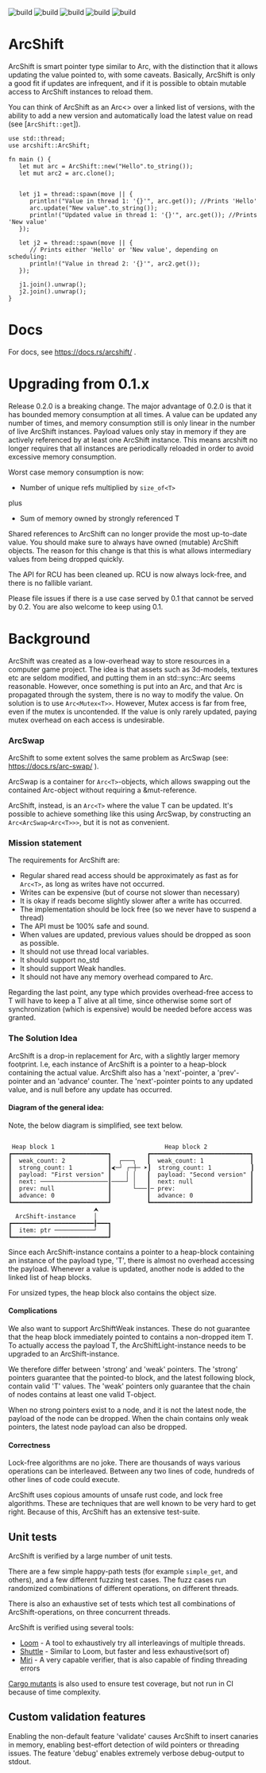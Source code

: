 ![build](https://github.com/avl/arcshift/actions/workflows/rust.yml/badge.svg)
![build](https://github.com/avl/arcshift/actions/workflows/shuttle.yml/badge.svg)
![build](https://github.com/avl/arcshift/actions/workflows/loom.yml/badge.svg)
![build](https://github.com/avl/arcshift/actions/workflows/miri.yml/badge.svg)
![build](https://github.com/avl/arcshift/actions/workflows/clippy.yml/badge.svg)

# ArcShift

ArcShift is smart pointer type similar to Arc, with the distinction that it allows updating
the value pointed to, with some caveats. Basically, ArcShift is only a good fit if updates
are infrequent, and if it is possible to obtain mutable access to 
ArcShift instances to reload them.

You can think of ArcShift as an Arc<> over a linked list of versions, with the ability to add 
a new version and automatically load the latest value on read (see [`ArcShift::get`]).

```
use std::thread;
use arcshift::ArcShift;

fn main () {
   let mut arc = ArcShift::new("Hello".to_string());
   let mut arc2 = arc.clone();


   let j1 = thread::spawn(move || {
      println!("Value in thread 1: '{}'", arc.get()); //Prints 'Hello'
      arc.update("New value".to_string());
      println!("Updated value in thread 1: '{}'", arc.get()); //Prints 'New value'
   });

   let j2 = thread::spawn(move || {
      // Prints either 'Hello' or 'New value', depending on scheduling:
      println!("Value in thread 2: '{}'", arc2.get());
   });

   j1.join().unwrap();
   j2.join().unwrap();
}
```

# Docs

For docs, see <https://docs.rs/arcshift/> .

# Upgrading from 0.1.x

Release 0.2.0 is a breaking change. The major advantage of 0.2.0 is that it has bounded memory consumption at
all times. A value can be updated any number of times, and memory consumption still is only linear in the number
of live ArcShift instances. Payload values only stay in memory if they are actively referenced by at least one
ArcShift instance. This means arcshift no longer requires that all instances are periodically reloaded
in order to avoid excessive memory consumption.

Worst case memory consumption is now:

* Number of unique refs multiplied by `size_of<T>`

plus

* Sum of memory owned by strongly referenced T 

Shared references to ArcShift can no longer provide the most up-to-date value. You should make sure to 
always have owned (mutable) ArcShift objects. The reason for this change is that this is what allows
intermediary values from being dropped quickly.

The API for RCU has been cleaned up. RCU is now always lock-free, and there is no fallible variant.

Please file issues if there is a use case served by 0.1 that cannot be served by 0.2. You are also
welcome to keep using 0.1.

# Background

ArcShift was created as a low-overhead way to store resources in a computer game project.
The idea is that assets such as 3d-models, textures etc are seldom modified, and putting 
them in an std::sync::Arc seems reasonable. 
However, once something is put into an Arc, and that Arc is propagated through the system,
there is no way to modify the value. On solution is to use `Arc<Mutex<T>>`.
However, Mutex access is far from free, even if the mutex is uncontended. If the value is only
rarely updated, paying mutex overhead on each access is undesirable.

### ArcSwap

ArcShift to some extent solves the same problem as ArcSwap (see: <https://docs.rs/arc-swap/> ).

ArcSwap is a container for `Arc<T>`-objects, which allows swapping out the contained
Arc-object without requiring a &mut-reference.

ArcShift, instead, is an `Arc<T>` where the value T can be updated.  It's possible to achieve 
something like this using ArcSwap, by constructing an `Arc<ArcSwap<Arc<T>>>`, but it is not 
as convenient.

### Mission statement

The requirements for ArcShift are:

 * Regular shared read access should be approximately as fast as for `Arc<T>`, as long as 
   writes have not occurred.
 * Writes can be expensive (but of course not slower than necessary)
 * It is okay if reads become slightly slower after a write has occurred.
 * The implementation should be lock free (so we never have to suspend a thread)
 * The API must be 100% safe and sound.
 * When values are updated, previous values should be dropped as soon as possible. 
 * It should not use thread local variables.
 * It should support no_std
 * It should support Weak handles. 
 * It should not have any memory overhead compared to Arc.
 
Regarding the last point, any type which provides overhead-free access to T will
have to keep a T alive at all time, since otherwise some sort of synchronization (which is expensive)
would be needed before access was granted.

### The Solution Idea

ArcShift is a drop-in replacement for Arc, with a slightly larger memory footprint.
I.e, each instance of ArcShift is a pointer to a heap-block containing the actual value.
ArcShift also has a 'next'-pointer, a 'prev'-pointer and an 'advance' counter. The 'next'-pointer points to
any updated value, and is null before any update has occurred.


#### Diagram of the general idea:

Note, the below diagram is simplified, see text below.
```

 Heap block 1                               Heap block 2
┏━━━━━━━━━━━━━━━━━━━━━━━━━━━┓          ┏━━━━━━━━━━━━━━━━━━━━━━━━━━━━┓
┃  weak_count: 2            ┃  ┌───┐   ┃  weak_count: 1             ┃
┃  strong_count: 1          ┃⮜─┘ ┌─┼─ ➤┃  strong_count: 1           ┃
┃  payload: "First version" ┃    │ │   ┃  payload: "Second version" ┃
┃  next: ───────────────────┃────┘ │   ┃  next: null                ┃
┃  prev: null               ┃      └───┃─ prev:                     ┃
┃  advance: 0               ┃          ┃  advance: 0                ┃
┗━━━━━━━━━━━━━━━━━━━━━━━━━━━┛          ┗━━━━━━━━━━━━━━━━━━━━━━━━━━━━┛
                        ⮝
  ArcShift-instance     │
┏━━━━━━━━━━━━━━━━━━━━━━━╂━━━┓
┃  item: ptr ───────────┘   ┃
┗━━━━━━━━━━━━━━━━━━━━━━━━━━━┛

```

Since each ArcShift-instance contains a pointer to a heap-block containing an instance of the payload type, 'T',
there is almost no overhead accessing the payload. Whenever a value is updated, another node is added to the 
linked list of heap blocks.

For unsized types, the heap block also contains the object size.

#### Complications

We also want to support ArcShiftWeak instances. These do not guarantee that the heap block immediately
pointed to contains a non-dropped item T. To actually access the payload T, the ArcShiftLight-instance needs
to be upgraded to an ArcShift-instance.

We therefore differ between 'strong' and 'weak' pointers. The 'strong' pointers guarantee that the pointed-to
block, and the latest following block, contain valid 'T' values. The 'weak' pointers only guarantee that the chain
of nodes contains at least one valid T-object. 

When no strong pointers exist to a node, and it is not the latest node, the payload of the node can be dropped.
When the chain contains only weak pointers, the latest node payload can also be dropped.

#### Correctness

Lock-free algorithms are no joke. There are thousands of ways various operations can be interleaved.
Between any two lines of code, hundreds of other lines of code could execute.

ArcShift uses copious amounts of unsafe rust code, and lock free algorithms.
These are techniques that are well known to be very hard to get right.
Because of this, ArcShift has an extensive test-suite.

## Unit tests
ArcShift is verified by a large number of unit tests.

There are a few simple happy-path tests (for example `simple_get`, and others),
and a few different fuzzing test cases. The fuzz cases run randomized combinations
of different operations, on different threads.

There is also an exhaustive set of tests which test all combinations of ArcShift-operations,
on three concurrent threads.

ArcShift is verified using several tools:

 * [Loom](https://github.com/tokio-rs/loom) - A tool to exhaustively try all interleavings of multiple threads.
 * [Shuttle](https://github.com/awslabs/shuttle) - Similar to Loom, but faster and less exhaustive(sort of)
 * [Miri](https://github.com/rust-lang/miri) - A very capable verifier, that is also capable of finding threading errors

[Cargo mutants](https://mutants.rs/) is also used to ensure test coverage, but not run in CI because of
time complexity.

## Custom validation features
Enabling the non-default feature 'validate' causes ArcShift to insert canaries in memory,
enabling best-effort detection of wild pointers or threading issues.
The feature 'debug' enables extremely verbose debug-output to stdout.


